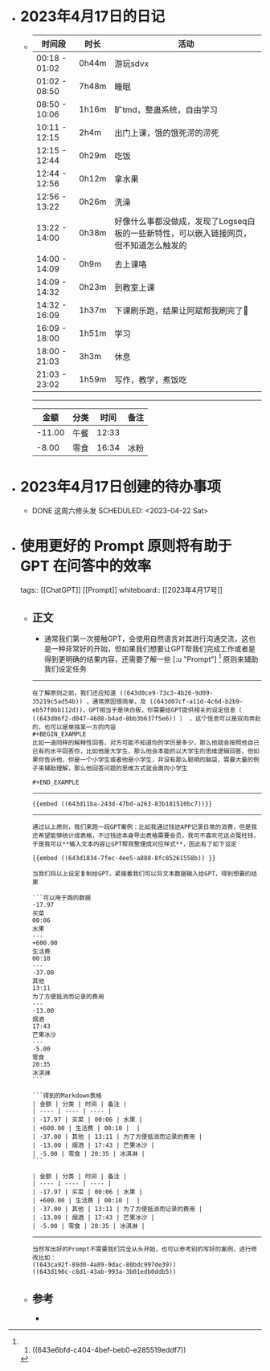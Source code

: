 - # 2023年4月17日的日记
	- | 时间段           | 时长    | 活动                                             |
	  | ------------- | ----- | ---------------------------------------------- |
	  | 00:18 - 01:02 | 0h44m | 游玩sdvx                                         |
	  | 01:02 - 08:50 | 7h48m | 睡眠                                             |
	  | 08:50 - 10:06 | 1h16m | 旷tmd，整蛊系统，自由学习                                 |
	  | 10:11 - 12:15 | 2h4m  | 出门上课，饿的饿死涝的涝死                                  |
	  | 12:15 - 12:44 | 0h29m | 吃饭                                             |
	  | 12:44 - 12:56 | 0h12m | 拿水果                                            |
	  | 12:56 - 13:22 | 0h26m | 洗澡                                             |
	  | 13:22 - 14:00 | 0h38m | 好像什么事都没做成，发现了Logseq白板的一些新特性，可以嵌入链接网页，但不知道怎么触发的 |
	  | 14:00 - 14:09 | 0h9m  | 去上课咯                                           |
	  | 14:09 - 14:32 | 0h23m | 到教室上课                                          |
	  | 14:32 - 16:09 | 1h37m | 下课刷乐跑，结果让阿斌帮我刷完了🤣                             |
	  | 16:09 - 18:00 | 1h51m | 学习                                             |
	  | 18:00 - 21:03 | 3h3m  | 休息                                             |
	  | 21:03 - 23:02 | 1h59m | 写作，教学，煮饭吃                                      |
	  ---
	  | 金额     | 分类  | 时间    | 备注  |
	  | ------ | --- | ----- | --- |
	  | -11.00 | 午餐  | 12:33 |     |
	  | -8.00  | 零食  | 16:34 | 冰粉  |
- # 2023年4月17日创建的待办事项
	- DONE 这周六修头发
	  SCHEDULED: <2023-04-22 Sat>
- # 使用更好的 Prompt 原则将有助于 GPT 在问答中的效率
  
  tags:: [[ChatGPT]] [[Prompt]] 
  whiteboard:: [[2023年4月17号]]
	- ## 正文
		- 通常我们第一次接触GPT，会使用自然语言对其进行沟通交流，这也是一种非常好的开始，但如果我们想要让GPT帮我们完成工作或者是得到更明确的结果内容，还需要了解一些 [:u "Prompt"] [^1] 原则来辅助我们设定任务
		- ---
		  在了解原则之前，我们还应知道 ((643d0ce9-73c3-4b26-9d09-35219c5ad54b)) ，通常原因很简单，及 ((643d07cf-a11d-4c6d-b2b9-eb57f0bb112d))，GPT相当于是块白板，你需要给GPT提供相关的设定信息（ ((643d06f2-d047-4608-b4ad-0bb3b637f5e6)) ） ，这个信息可以是双向奔赴的，也可以是单独某一方的内容
		  #+BEGIN_EXAMPLE
		  比如一道同样的解释性回答，对方可能不知道你的学历是多少，那么他就会按照他自己已有的水平回答你，比如他是大学生，那么他会本能的以大学生的思维逻辑回答，但如果你告诉他，你是一个小学生或者他是小学生，并没有那么聪明的脑袋，需要大量的例子来辅助理解，那么他回答问题的思维方式就会面向小学生
		  
		  #+END_EXAMPLE
		- ---
		  {{embed ((643d11ba-243d-47bd-a263-83b181510bc7))}}
		- ---
		  通过以上原则，我们来跑一段GPT案例：比如我通过钱迹APP记录日常的消费，但是我还希望能够统计成表格，不过钱迹本身导出表格需要会员，我可不喜欢花这点冤枉钱，于是我可以**输入文本内容让GPT帮我整理成对应样式**，因此有了如下设定
		  
		  {{embed ((643d1834-7fec-4ee5-a888-8fc85261558b)) }}
		  
		  当我们将以上设定复制给GPT，紧接着我们可以将文本数据输入给GPT，得到想要的结果
		  
		  ```可以用于跑的数据
		  -17.97
		  买菜
		  00:06
		  水果
		  ---
		  +600.00
		  生活费
		  00:10
		  ---
		  -37.00
		  其他
		  13:11
		  为了方便抵消而记录的费用
		  ---
		  -13.00
		  烟酒
		  17:43
		  芒果冰沙
		  ---
		  -5.00
		  零食
		  20:35
		  冰淇淋
		  ```
		  
		  ```得到的Markdown表格
		  | 金额 | 分类 | 时间 | 备注 |
		  | ---- | ---- | ---- |
		  | -17.97 | 买菜 | 00:06 | 水果 |
		  | +600.00 | 生活费 | 00:10 |  |
		  | -37.00 | 其他 | 13:11 | 为了方便抵消而记录的费用 |
		  | -13.00 | 烟酒 | 17:43 | 芒果冰沙 |
		  | -5.00 | 零食 | 20:35 | 冰淇淋 |
		  ```
		  
		  | 金额 | 分类 | 时间 | 备注 |
		  | ---- | ---- | ---- |
		  | -17.97 | 买菜 | 00:06 | 水果 |
		  | +600.00 | 生活费 | 00:10 |  |
		  | -37.00 | 其他 | 13:11 | 为了方便抵消而记录的费用 |
		  | -13.00 | 烟酒 | 17:43 | 芒果冰沙 |
		  | -5.00 | 零食 | 20:35 | 冰淇淋 |
		- ---
		  当然写出好的Prompt不需要我们完全从头开始，也可以参考别的写好的案例，进行修改比如：
		  ((643ca92f-89d0-4a89-9dac-80bdc997de39))
		  ((643d190c-c8d1-43ab-993a-3b01edb0ddb5))
	- ## 参考
		- [^1]: 1. ((643e6bfd-c404-4bef-beb0-e285519eddf7))